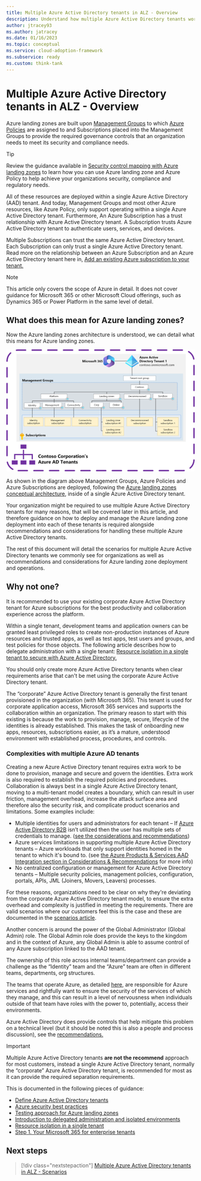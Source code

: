 ```yaml
---
title: Multiple Azure Active Directory tenants in ALZ - Overview
description: Understand how multiple Azure Active Directory tenants work within the context of Azure Landing Zones
author: jtracey93
ms.author: jatracey
ms.date: 01/16/2023
ms.topic: conceptual
ms.service: cloud-adoption-framework
ms.subservice: ready
ms.custom: think-tank
---
```


# Multiple Azure Active Directory tenants in ALZ - Overview

Azure landing zones are built upon [Management Groups](/azure/governance/management-groups/overview) to which [Azure Policies](/azure/governance/policy/overview) are assigned to and Subscriptions placed into the Management Groups to provide the required governance controls that an organization needs to meet its security and compliance needs.

>[!TIP]
> Review the guidance available in [Security control mapping with Azure landing zones](/azure/cloud-adoption-framework/ready/control-mapping/security-control-mapping) to learn how you can use Azure landing zone and Azure Policy to help achieve your organizations security, compliance and regulatory needs.

All of these resources are deployed within a single Azure Active Directory (AAD) tenant. And today, Management Groups and most other Azure resources, like Azure Policy, only support operating within a single Azure Active Directory tenant. Furthermore, An Azure Subscription has a trust relationship with Azure Active Directory tenant. A Subscription trusts Azure Active Directory tenant to authenticate users, services, and devices.

Multiple Subscriptions can trust the same Azure Active Directory tenant. Each Subscription can only trust a single Azure Active Directory tenant. Read more on the relationship between an Azure Subscription and an Azure Active Directory tenant here in, [Add an existing Azure subscription to your tenant.](/azure/active-directory/fundamentals/active-directory-how-subscriptions-associated-directory)

>[!NOTE]
> This article only covers the scope of Azure in detail. It does not cover guidance for Microsoft 365 or other Microsoft Cloud offerings, such as Dynamics 365 or Power Platform in the same level of detail.

## What does this mean for Azure landing zones?

Now the Azure landing zones architecture is understood, we can detail what this means for Azure landing zones.

[![Diagram of single Azure Active Directory tenant with Azure Landing Zones deployed](media/alz-multi-tenant-1.png)](media/alz-multi-tenant-1.png#lightbox)

As shown in the diagram above Management Groups, Azure Policies and Azure Subscriptions are deployed, following the [Azure landing zones conceptual architecture](/azure/cloud-adoption-framework/ready/landing-zone/#azure-landing-zone-conceptual-architecture), inside of a single Azure Active Directory tenant.

Your organization might be required to use multiple Azure Active Directory tenants for many reasons, that will be covered later in this article, and therefore guidance on how to deploy and manage the Azure landing zone deployment into each of these tenants is required alongside recommendations and considerations for handling these multiple Azure Active Directory tenants.

The rest of this document will detail the scenarios for multiple Azure Active Directory tenants we commonly see for organizations as well as recommendations and considerations for Azure landing zone deployment and operations.

## Why not one?

It is recommended to use your existing corporate Azure Active Directory tenant for Azure subscriptions for the best productivity and collaboration experience across the platform.

Within a single tenant, development teams and application owners can be granted least privileged roles to create non-production instances of Azure resources and trusted apps, as well as test apps, test users and groups, and test policies for those objects. The following article describes how to delegate administration with a single tenant: [Resource isolation in a single tenant to secure with Azure Active Directory.](/azure/active-directory/fundamentals/secure-with-azure-ad-single-tenant)

You should only create more Azure Active Directory tenants when clear requirements arise that can't be met using the corporate Azure Active Directory tenant.

The “corporate” Azure Active Directory tenant is generally the first tenant provisioned in the organization (with Microsoft 365). This tenant is used for corporate application access, Microsoft 365 services and supports the collaboration within an organization.  The primary reason to start with this existing is because the work to provision, manage, secure, lifecycle of the identities is already established. This makes the task of onboarding new apps, resources, subscriptions easier, as it’s a mature, understood environment with established process, procedures, and controls.

### Complexities with multiple Azure AD tenants

Creating a new Azure Active Directory tenant requires extra work to be done to provision, manage and secure and govern the identities. Extra work is also required to establish the required policies and procedures. Collaboration is always best in a single Azure Active Directory tenant, moving to a multi-tenant model creates a boundary, which can result in user friction, management overhead, increase the attack surface area and therefore also the security risk, and complicate product scenarios and limitations. Some examples include:

- Multiple identities for users and administrators for each tenant – If [Azure Active Directory B2B](/azure/active-directory/external-identities/what-is-b2b) isn’t utilized then the user has multiple sets of credentials to manage. ([see the considerations and recommendations](./multiple-aad-tenants-in-alz-handling-c-r.md))
- Azure services limitations in supporting multiple Azure Active Directory tenants – Azure workloads that only support identities homed in the tenant to which it's bound to. (see [the Azure Products & Services AAD Integration section in Considerations & Recommendations](multiple-aad-tenants-in-alz-handling-c-r.md#azure-products--services-aad-integration) for more info)
- No centralized configuration or management for Azure Active Directory tenants – Multiple security policies, management policies, configuration, portals, APIs, JML (Joiners, Movers, Leavers) processes.

For these reasons, organizations need to be clear on why they're deviating from the corporate Azure Active Directory tenant model, to ensure the extra overhead and complexity is justified in meeting the requirements. There are valid scenarios where our customers feel this is the case and these are documented in the [scenarios article](multiple-aad-tenants-in-alz-scenarios.md).

Another concern is around the power of the Global Administrator (Global Admin) role. The Global Admin role does provide the keys to the kingdom and in the context of Azure, any Global Admin is able to assume control of any Azure subscription linked to the AAD tenant.

The ownership of this role across internal teams/department can provide a challenge as the “Identity” team and the “Azure” team are often in different teams, departments, org structures.

The teams that operate Azure, as detailed [here](/azure/cloud-adoption-framework/organize/#understand-required-cloud-functions), are responsible for Azure services and rightfully want to ensure the security of the services of which they manage, and this can result in a level of nervousness when individuals outside of that team have roles with the power to, potentially, access their environments.

Azure Active Directory does provide controls that help mitigate this problem on a technical level (but it should be noted this is also a people and process discussion), see the [recommendations.](multiple-aad-tenants-in-alz-handling-c-r.md#recommendations)

>[!IMPORTANT]
> Multiple Azure Active Directory tenants **are not the recommend** approach for most customers, instead a single Azure Active Directory tenant, normally the “corporate” Azure Active Directory tenant, is recommended for most as it can provide the required separation requirements.
> 
> This is documented in the following pieces of guidance:
> - [Define Azure Active Directory tenants](/azure/cloud-adoption-framework/ready/landing-zone/design-area/azure-ad-define)
> - [Azure security best practices](/azure/cloud-adoption-framework/secure/security-top-10#9-architecture-standardize-on-a-single-directory-and-identity)
> - [Testing approach for Azure landing zones](/azure/cloud-adoption-framework/ready/enterprise-scale/testing-approach)
> - [Introduction to delegated administration and isolated environments](/azure/active-directory/fundamentals/secure-with-azure-ad-introduction)
> - [Resource isolation in a single tenant](/azure/active-directory/fundamentals/secure-with-azure-ad-single-tenant)
> - [Step 1. Your Microsoft 365 for enterprise tenants](/microsoft-365/solutions/tenant-management-tenants)

## Next steps

> [!div class="nextstepaction"]
> [Multiple Azure Active Directory tenants in ALZ - Scenarios](multiple-aad-tenants-in-alz-scenarios.md)